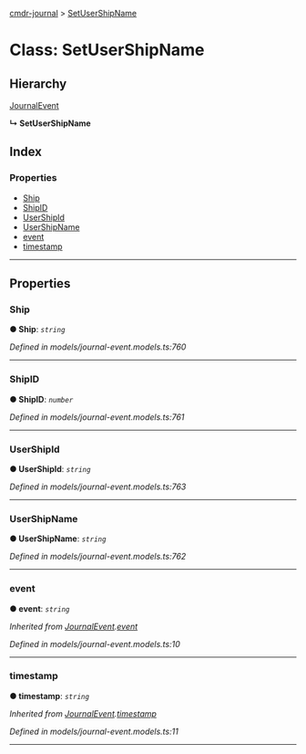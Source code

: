 [cmdr-journal](../README.md) > [SetUserShipName](../classes/setusershipname.md)



# Class: SetUserShipName

## Hierarchy


 [JournalEvent](journalevent.md)

**↳ SetUserShipName**







## Index

### Properties

* [Ship](setusershipname.md#ship)
* [ShipID](setusershipname.md#shipid)
* [UserShipId](setusershipname.md#usershipid)
* [UserShipName](setusershipname.md#usershipname)
* [event](setusershipname.md#event)
* [timestamp](setusershipname.md#timestamp)



---
## Properties
<a id="ship"></a>

###  Ship

**●  Ship**:  *`string`* 

*Defined in models/journal-event.models.ts:760*





___

<a id="shipid"></a>

###  ShipID

**●  ShipID**:  *`number`* 

*Defined in models/journal-event.models.ts:761*





___

<a id="usershipid"></a>

###  UserShipId

**●  UserShipId**:  *`string`* 

*Defined in models/journal-event.models.ts:763*





___

<a id="usershipname"></a>

###  UserShipName

**●  UserShipName**:  *`string`* 

*Defined in models/journal-event.models.ts:762*





___

<a id="event"></a>

###  event

**●  event**:  *`string`* 

*Inherited from [JournalEvent](journalevent.md).[event](journalevent.md#event)*

*Defined in models/journal-event.models.ts:10*





___

<a id="timestamp"></a>

###  timestamp

**●  timestamp**:  *`string`* 

*Inherited from [JournalEvent](journalevent.md).[timestamp](journalevent.md#timestamp)*

*Defined in models/journal-event.models.ts:11*





___


